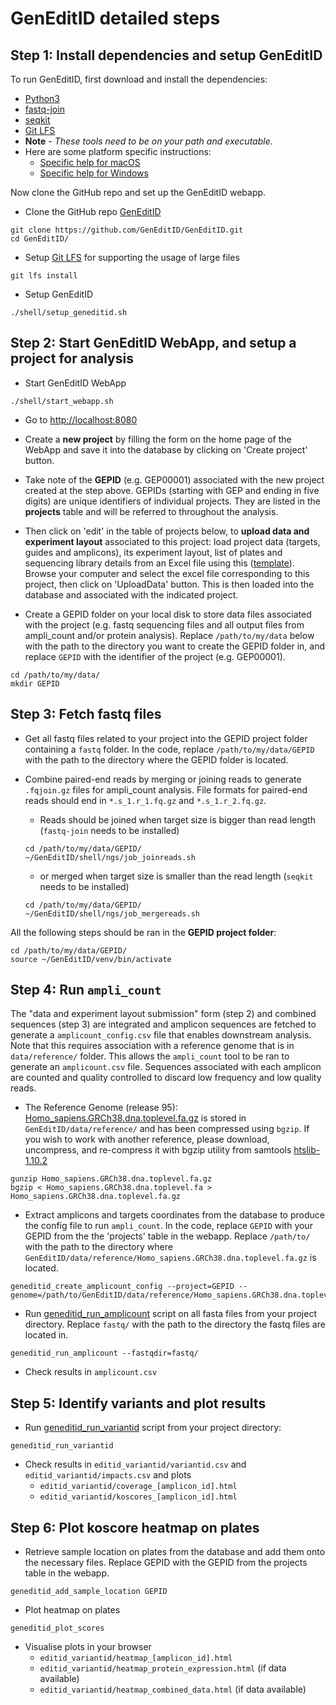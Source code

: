 # GenEditID detailed steps


## Step 1: Install dependencies and setup GenEditID

To run GenEditID, first download and install the dependencies:
- [Python3](https://www.python.org/downloads/)
- [fastq-join](https://github.com/brwnj/fastq-join)
- [seqkit](https://github.com/shenwei356/seqkit)
- [Git LFS](https://git-lfs.github.com/)
- **Note** - *These tools need to be on your path and executable.*
- Here are some platform specific instructions:
  - [Specific help for macOS](macos.md)
  - [Specific help for Windows](windows.md)

Now clone the GitHub repo and set up the GenEditID webapp.

- Clone the GitHub repo [GenEditID](https://github.com/GenEditID/GenEditID.git)
```
git clone https://github.com/GenEditID/GenEditID.git
cd GenEditID/
```
- Setup [Git LFS](https://git-lfs.github.com/) for supporting the usage of large files
```
git lfs install
```

- Setup GenEditID
```
./shell/setup_geneditid.sh
```

## Step 2: Start GenEditID WebApp, and setup a project for analysis

- Start GenEditID WebApp
```
./shell/start_webapp.sh
```

- Go to [http://localhost:8080](http://localhost:8080)

- Create a **new project** by filling the form on the home page of the WebApp and save it into the database by clicking on 'Create project' button.

- Take note of the **GEPID** (e.g. GEP00001) associated with the new project created at the step above. GEPIDs (starting with GEP and ending in five digits) are unique identifiers of individual projects. They are listed in the **projects** table and will be referred to throughout the analysis.  

- Then click on 'edit' in the table of projects below, to **upload data and experiment layout** associated to this project: load project data (targets, guides and amplicons), its experiment layout, list of plates and sequencing library details from an Excel file using this ([template](https://github.com/GenEditID/GenEditID/raw/master/data/templates/GEPXXXXX.xlsx)). Browse your computer and select the excel file corresponding to this project, then click on 'UploadData' button. This is then loaded into the database and associated with the indicated project.

- Create a GEPID folder on your local disk to store data files associated with the project (e.g. fastq sequencing files and all output files from ampli_count and/or protein analysis). Replace `/path/to/my/data` below with the path to the directory you want to create the GEPID folder in, and replace `GEPID` with the identifier of the project (e.g. GEP00001).
```
cd /path/to/my/data/
mkdir GEPID
```

## Step 3: Fetch fastq files

- Get all fastq files related to your project into the GEPID project folder containing a `fastq` folder. In the code, replace `/path/to/my/data/GEPID` with the path to the directory where the GEPID folder is located.

- Combine paired-end reads by merging or joining reads to generate `.fqjoin.gz` files for ampli_count analysis. File formats for paired-end reads should end in `*.s_1.r_1.fq.gz` and `*.s_1.r_2.fq.gz`.
  - Reads should be joined when target size is bigger than read length (`fastq-join` needs to be installed)
  ```
  cd /path/to/my/data/GEPID/
  ~/GenEditID/shell/ngs/job_joinreads.sh
  ```
  - or merged when target size is smaller than the read length (`seqkit` needs to be installed)
  ```
  cd /path/to/my/data/GEPID/
  ~/GenEditID/shell/ngs/job_mergereads.sh
  ```

All the following steps should be ran in the **GEPID project folder**:
```
cd /path/to/my/data/GEPID/
source ~/GenEditID/venv/bin/activate
```

## Step 4: Run `ampli_count`

The "data and experiment layout submission" form (step 2) and combined sequences (step 3) are integrated and amplicon sequences are fetched to generate a `amplicount_config.csv` file that enables downstream analysis. Note that this requires association with a reference genome that is in `data/reference/` folder. This allows the `ampli_count` tool to be ran to generate an `amplicount.csv` file. Sequences associated with each amplicon are counted and quality controlled to discard low frequency and low quality reads.

- The Reference Genome (release 95): [Homo_sapiens.GRCh38.dna.toplevel.fa.gz](ftp://ftp.ensembl.org/pub/release-95/fasta/homo_sapiens/dna/Homo_sapiens.GRCh38.dna.toplevel.fa.gz) is stored in `GenEditID/data/reference/` and has been compressed using `bgzip`. If you wish to work with another reference, please download, uncompress, and re-compress it with bgzip utility from samtools [htslib-1.10.2](https://github.com/samtools/htslib/releases/download/1.10.2/htslib-1.10.2.tar.bz2)
```
gunzip Homo_sapiens.GRCh38.dna.toplevel.fa.gz
bgzip < Homo_sapiens.GRCh38.dna.toplevel.fa > Homo_sapiens.GRCh38.dna.toplevel.fa.gz
```

- Extract amplicons and targets coordinates from the database to produce the config file to run `ampli_count`. In the code, replace `GEPID` with your GEPID from the the 'projects' table in the webapp. Replace `/path/to/` with the path to the directory where `GenEditID/data/reference/Homo_sapiens.GRCh38.dna.toplevel.fa.gz` is located.
```
geneditid_create_amplicount_config --project=GEPID --genome=/path/to/GenEditID/data/reference/Homo_sapiens.GRCh38.dna.toplevel.fa.gz
```

- Run [geneditid_run_amplicount](https://github.com/GenEditID/GenEditID/blob/master/python/scripts/run_ampli_count.py) script on all fasta files from your project directory. Replace `fastq/` with the path to the directory the fastq files are located in.
```
geneditid_run_amplicount --fastqdir=fastq/
```

- Check results in `amplicount.csv`


## Step 5: Identify variants and plot results

- Run [geneditid_run_variantid](https://github.com/GenEditID/GenEditID/blob/master/python/scripts/run_variant_id.py) script from your project directory:
```
geneditid_run_variantid
```

- Check results in `editid_variantid/variantid.csv` and `editid_variantid/impacts.csv` and plots
  - `editid_variantid/coverage_[amplicon_id].html`
  - `editid_variantid/koscores_[amplicon_id].html`


## Step 6: Plot koscore heatmap on plates

- Retrieve sample location on plates from the database and add them onto the necessary files. Replace GEPID with the GEPID from the projects table in the webapp.
```
geneditid_add_sample_location GEPID
```

- Plot heatmap on plates
```
geneditid_plot_scores
```

- Visualise plots in your browser
  - `editid_variantid/heatmap_[amplicon_id].html`
  - `editid_variantid/heatmap_protein_expression.html` (if data available)
  - `editid_variantid/heatmap_combined_data.html` (if data available)
